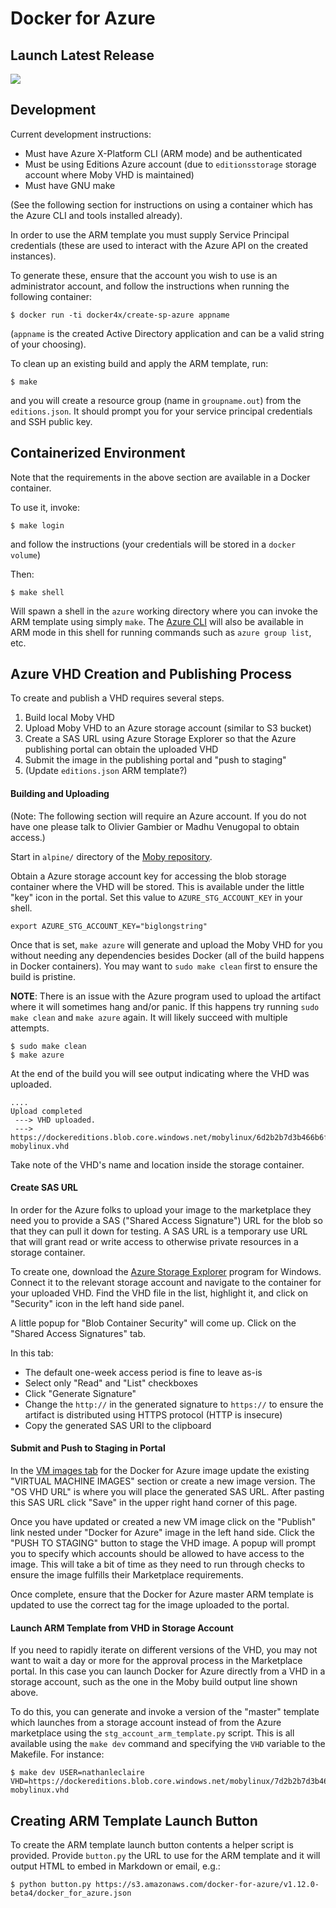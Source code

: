 # Docker for Azure

## Launch Latest Release

<a href="https://portal.azure.com/#create/Microsoft.Template/uri/https%3A%2F%2Fdocker-for-azure.s3.amazonaws.com%2Fazure%2Fbeta%2Fazure-v1.13.0-rc3-beta13.json"><img src="https://s3.amazonaws.com/docker-for-azure/deploy_to_azure.png"></a>

## Development

Current development instructions:

- Must have Azure X-Platform CLI (ARM mode) and be authenticated
- Must be using Editions Azure account (due to `editionsstorage` storage account
  where Moby VHD is maintained)
- Must have GNU make

(See the following section for instructions on using a container which has the
Azure CLI and tools installed already).

In order to use the ARM template you must supply Service Principal credentials
(these are used to interact with the Azure API on the created instances).

To generate these, ensure that the account you wish to use is an administrator
account, and follow the instructions when running the following container:

```
$ docker run -ti docker4x/create-sp-azure appname
```

(`appname` is the created Active Directory application and can be a valid string
of your choosing).

To clean up an existing build and apply the ARM template, run:

```
$ make
```

and you will create a resource group (name in `groupname.out`) from the
`editions.json`.  It should prompt you for your service principal credentials
and SSH public key.

## Containerized Environment

Note that the requirements in the above section are available in a Docker
container.

To use it, invoke:

```
$ make login
```

and follow the instructions (your credentials will be stored in a `docker
volume`)

Then:

```
$ make shell
```

Will spawn a shell in the `azure` working directory where you can invoke the ARM
template using simply `make`.  The [Azure
CLI](https://github.com/Azure/azure-xplat-cli) will also be available in ARM
mode in this shell for running commands such as `azure group list`, etc.

<!--- TODO: We could potentially create and store the Service Principal this way
as well. -->

## Azure VHD Creation and Publishing Process

To create and publish a VHD requires several steps.

1. Build local Moby VHD 
2. Upload Moby VHD to an Azure storage account (similar to S3 bucket)
3. Create a SAS URL using Azure Storage Explorer so that the Azure publishing
   portal can obtain the uploaded VHD
4. Submit the image in the publishing portal and "push to staging"
5. (Update `editions.json` ARM template?)

#### Building and Uploading

(Note: The following section will require an Azure account.  If you do not have
one please talk to Olivier Gambier or Madhu Venugopal to obtain access.)

Start in `alpine/` directory of the [Moby
repository](https://github.com/docker/moby).

Obtain a Azure storage account key for accessing the blob storage container
where the VHD will be stored.  This is available under the little "key" icon in
the portal. Set this value to `AZURE_STG_ACCOUNT_KEY` in your shell.

```
export AZURE_STG_ACCOUNT_KEY="biglongstring"
```

Once that is set, `make azure` will generate and upload the Moby VHD for you
without needing any dependencies besides Docker (all of the build happens in
Docker containers). You may want to `sudo make clean` first to ensure the build
is pristine.

__NOTE__: There is an issue with the Azure program used to upload the artifact
where it will sometimes hang and/or panic.  If this happens try running `sudo
make clean` and `make azure` again.  It will likely succeed with multiple
attempts.

```
$ sudo make clean
$ make azure
```

At the end of the build you will see output indicating where the VHD was
uploaded.

```console
....
Upload completed
 ---> VHD uploaded.
 ---> https://dockereditions.blob.core.windows.net/mobylinux/6d2b2b7d3b466b6f54737d6e0076ea6d-mobylinux.vhd
```

Take note of the VHD's name and location inside the storage container.

#### Create SAS URL

In order for the Azure folks to upload your image to the marketplace they need
you to provide a SAS ("Shared Access Signature") URL for the blob so that they
can pull it down for testing.  A SAS URL is a temporary use URL that will grant
read or write access to otherwise private resources in a storage container.

To create one, download the [Azure Storage
Explorer](https://azurestorageexplorer.codeplex.com/) program for Windows.
Connect it to the relevant storage account and navigate to the container for
your uploaded VHD.  Find the VHD file in the list, highlight it, and click on
"Security" icon in the left hand side panel.

A little popup for "Blob Container Security" will come up.  Click on the "Shared
Access Signatures" tab.

In this tab:

- The default one-week access period is fine to leave as-is
- Select only "Read" and "List" checkboxes
- Click "Generate Signature"
- Change the `http://` in the generated signature to `https://` to ensure the
  artifact is distributed using HTTPS protocol (HTTP is insecure)
- Copy the generated SAS URI to the clipboard

#### Submit and Push to Staging in Portal

In the [VM images
tab](https://publish.windowsazure.com/workspace/Offers/AzureStore/Docker-forAzureImage-d29b/vm-images)
for the Docker for Azure image update the existing "VIRTUAL MACHINE IMAGES"
section or create a new image version.  The "OS VHD URL" is where you will place
the generated SAS URL.  After pasting this SAS URL click "Save" in the upper
right hand corner of this page.

Once you have updated or created a new VM image click on the "Publish" link
nested under "Docker for Azure" image in the left hand side.  Click the "PUSH TO
STAGING" button to stage the VHD image.  A popup will prompt you to specify
which accounts should be allowed to have access to the image.  This will take a
bit of time as they need to run through checks to ensure the image fulfills
their Marketplace requirements.

Once complete, ensure that the Docker for Azure master ARM template is updated
to use the correct tag for the image uploaded to the portal.

#### Launch ARM Template from VHD in Storage Account

If you need to rapidly iterate on different versions of the VHD, you may not
want to wait a day or more for the approval process in the Marketplace portal.
In this case you can launch Docker for Azure directly from a VHD in a storage
account, such as the one in the Moby build output line shown above.

To do this, you can generate and invoke a version of the "master" template which
launches from a storage account instead of from the Azure marketplace using the
`stg_account_arm_template.py` script.  This is all available using the `make
dev` command and specifying the `VHD` variable to the Makefile.  For instance:

```console
$ make dev USER=nathanleclaire VHD=https://dockereditions.blob.core.windows.net/mobylinux/7d2b2b7d3b466b6f54737d6e0076ea6d-mobylinux.vhd
```

## Creating ARM Template Launch Button

To create the ARM template launch button contents a helper script is provided.
Provide `button.py` the URL to use for the ARM template and it will output HTML
to embed in Markdown or email, e.g.:

```
$ python button.py https://s3.amazonaws.com/docker-for-azure/v1.12.0-beta4/docker_for_azure.json
```
